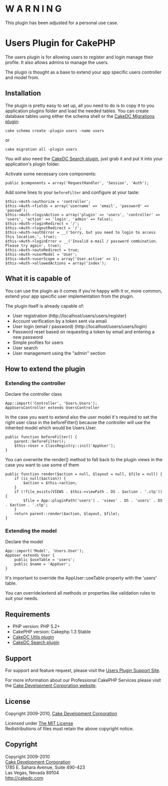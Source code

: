 # W A R N I N G #
This plugin has been adjusted for a personal use case.

# Users Plugin for CakePHP #

The users plugin is for allowing users to register and login manage their profile. It also allows admins to manage the users.

The plugin is thought as a base to extend your app specific users controller and model from.

## Installation ##

The plugin is pretty easy to set up, all you need to do is to copy it to you application plugins folder and load the needed tables. You can create database tables using either the schema shell or the [CakeDC Migrations plugin](http://github.com/CakeDC/migrations):

	cake schema create -plugin users -name users

or

	cake migration all -plugin users

You will also need the [CakeDC Search plugin](http://github.com/CakeDC/search), just grab it and put it into your application's plugin folder.

Activate some necessary core components:

	public $components = array('RequestHandler', 'Session', 'Auth');

Add some lines to your `beforeFilter` and configure at your taste:

	$this->Auth->authorize = 'controller';
	$this->Auth->fields = array('username' => 'email', 'password' => 'passwd');
	$this->Auth->loginAction = array('plugin' => 'users', 'controller' => 'users', 'action' => 'login', 'admin' => false);
	$this->Auth->loginRedirect = '/';
	$this->Auth->logoutRedirect = '/';
	$this->Auth->authError = __('Sorry, but you need to login to access this location.', true);
	$this->Auth->loginError = __('Invalid e-mail / password combination.  Please try again', true);
	$this->Auth->autoRedirect = true;
	$this->Auth->userModel = 'User';
	$this->Auth->userScope = array('User.active' => 1);
	$this->Auth->allowedActions = array('index');

## What it is capable of ##

You can use the plugin as it comes if you're happy with it or, more common, extend your app specific user implementation from the plugin.

The plugin itself is already capable of:

* User registration (http://localhost/users/users/register)
* Account verification by a token sent via email
* User login (email / password) (http://localhost/users/users/login)
* Password reset based on requesting a token by email and entering a new password
* Simple profiles for users
* User search
* User management using the "admin" section

## How to extend the plugin ##

### Extending the controller ###

Declare the controller class

	App::import('Controller', 'Users.Users');
	AppUsersController extends UsersController

In the case you want to extend also the user model it's required to set the right user class in the beforeFilter() because the controller will use the inherited model which would be Users.User.

	public function beforeFilter() {
		parent::beforeFilter();
		$this->User = ClassRegistry::init('AppUser');
	}

You can overwrite the render() method to fall back to the plugin views in the case you want to use some of them

	public function render($action = null, $layout = null, $file = null) {
		if (is_null($action)) {
			$action = $this->action;
		}
		if (!file_exists(VIEWS . $this->viewPath . DS . $action . '.ctp')) {
			$file = App::pluginPath('users') . 'views' . DS . 'users' . DS . $action . '.ctp';
		}
		return parent::render($action, $layout, $file);
	}

### Extending the model ###

Declare the model

	App::import('Model', 'Users.User');
	AppUser extends User {
		public $useTable = 'users';
		public $name = 'AppUser';
	}

It's important to override the AppUser::useTable property with the 'users' table.

You can override/extend all methods or properties like validation rules to suit your needs.

## Requirements ##

* PHP version: PHP 5.2+
* CakePHP version: Cakephp 1.3 Stable
* [CakeDC Utils plugin](http://github.com/CakeDC/utils)
* [CakeDC Search plugin](http://github.com/CakeDC/search)

## Support ##

For support and feature request, please visit the [Users Plugin Support Site](http://cakedc.lighthouseapp.com/projects/60126-users-plugin/).

For more information about our Professional CakePHP Services please visit the [Cake Development Corporation website](http://cakedc.com).

## License ##

Copyright 2009-2010, [Cake Development Corporation](http://cakedc.com)

Licensed under [The MIT License](http://www.opensource.org/licenses/mit-license.php)<br/>
Redistributions of files must retain the above copyright notice.

## Copyright ###

Copyright 2009-2010<br/>
[Cake Development Corporation](http://cakedc.com)<br/>
1785 E. Sahara Avenue, Suite 490-423<br/>
Las Vegas, Nevada 89104<br/>
http://cakedc.com<br/>

